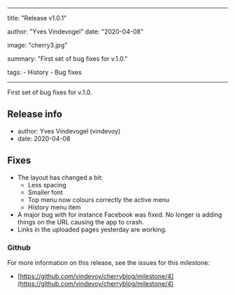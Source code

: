 ---

title: "Release v1.0.1"

author: "Yves Vindevogel"
date: "2020-04-08"

image: "cherry3.jpg"

summary: "First set of bug fixes for v.1.0."

tags:
    - History
    - Bug fixes
    
----------

First set of bug fixes for v.1.0.

## Release info

- author: Yves Vindevogel (vindevoy)
- date: 2020-04-08

## Fixes

- The layout has changed a bit:
    - Less spacing
    - Smaller font
    - Top menu now colours correctly the active menu   
    - History menu item
- A major bug with for instance Facebook was fixed.  No longer is adding things on the URL causing the app to crash.
- Links in the uploaded pages yesterday are working.

### Github 

For more information on this release, see the issues for this milestone:

- [https://github.com/vindevoy/cherryblog/milestone/4](https://github.com/vindevoy/cherryblog/milestone/4)
